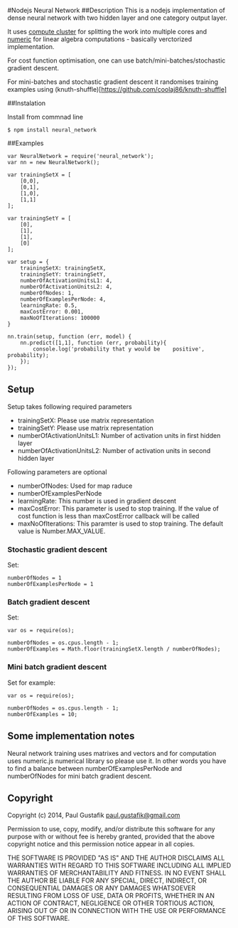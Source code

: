 #Nodejs Neural Network
##Description
This is a nodejs implementation of dense neural network with two hidden layer and one category output layer.

It uses [compute cluster](https://github.com/lloyd/node-compute-cluster) for splitting the work into multiple cores and [numeric](http://www.numericjs.com/documentation.html) for linear algebra computations - basically verctorized implementation.

For cost function optimisation, one can use batch/mini-batches/stochastic gradient descent.

For mini-batches and stochastic gradient descent it randomises training examples using (knuth-shuffle)[https://github.com/coolaj86/knuth-shuffle]

##Instalation

Install from commnad line

`$ npm install neural_network`

##Examples

	var NeuralNetwork = require('neural_network');
	var nn = new NeuralNetwork();
	
	var trainingSetX = [
	    [0,0],
	    [0,1],
	    [1,0],
	    [1,1]
	];
	
	var trainingSetY = [
	    [0],
	    [1],
    	[1],
	    [0]
	];
	
	var setup = {
	    trainingSetX: trainingSetX,
	    trainingSetY: trainingSetY,
	    numberOfActivationUnitsL1: 4,
	    numberOfActivationUnitsL2: 4,
	    numberOfNodes: 1,
	    numberOfExamplesPerNode: 4,
	    learningRate: 0.5,
	    maxCostError: 0.001,
	    maxNoOfIterations: 100000
	}
	
	nn.train(setup, function (err, model) {
	    nn.predict([1,1], function (err, probability){
	        console.log('probability that y would be 	positive', probability);
	    });
	});

## Setup

Setup takes following required parameters

* trainingSetX: Please use matrix representation
* trainingSetY: Please use matrix representation
* numberOfActivationUnitsL1: Number of activation units in first hidden layer
* numberOfActivationUnitsL2: Number of activation units in second hidden layer

Following parameters are optional

* numberOfNodes: Used for map raduce
* numberOfExamplesPerNode
* learningRate: This number is used in gradient descent
* maxCostError: This parameter is used to stop training. If the value of cost function is less than maxCostError callback will be called
* maxNoOfIterations: This paramter is used to stop training. The default value is Number.MAX_VALUE. 

### Stochastic gradient descent
Set:
	
	numberOfNodes = 1
	numberOfExamplesPerNode = 1
	
### Batch gradient descent

Set:

	var os = require(os);
	
	numberOfNodes = os.cpus.length - 1;
	numberOfExamples = Math.floor(trainingSetX.length / numberOfNodes);
	
### Mini batch gradient descent

Set for example:

	var os = require(os);
	
	numberOfNodes = os.cpus.length - 1;
	numberOfExamples = 10;


## Some implementation notes

Neural network training uses matrixes and vectors and for computation uses numeric.js numerical library so please use it. In other words you have to find a balance between numberOfExamplesPerNode and numberOfNodes for mini batch gradient descent.

## Copyright

Copyright (c) 2014, Paul Gustafik paul.gustafik@gmail.com

Permission to use, copy, modify, and/or distribute this software for any purpose with or without fee is hereby granted, provided that the above copyright notice and this permission notice appear in all copies.

THE SOFTWARE IS PROVIDED "AS IS" AND THE AUTHOR DISCLAIMS ALL WARRANTIES WITH REGARD TO THIS SOFTWARE INCLUDING ALL IMPLIED WARRANTIES OF MERCHANTABILITY AND FITNESS. IN NO EVENT SHALL THE AUTHOR BE LIABLE FOR ANY SPECIAL, DIRECT, INDIRECT, OR CONSEQUENTIAL DAMAGES OR ANY DAMAGES WHATSOEVER RESULTING FROM LOSS OF USE, DATA OR PROFITS, WHETHER IN AN ACTION OF CONTRACT, NEGLIGENCE OR OTHER TORTIOUS ACTION, ARISING OUT OF OR IN CONNECTION WITH THE USE OR PERFORMANCE OF THIS SOFTWARE.

